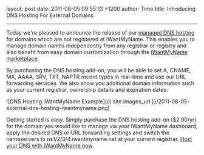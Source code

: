 layout: post
date: 2011-08-05 09:55:13 +1200
author: Timo
title: Introducing DNS Hosting For External Domains


----

Today we're pleased to announce the release of our [managed DNS hosting](https://iwantmyname.com/dns) for domains which are not registered at iWantMyName. This enables you to manage domain names independently from any registrar or registry and also benefit from easy domain customization through the [iWantMyName marketplace](https://iwantmyname.com/services).

By purchasing the DNS hosting add-on, you will be able to set A, CNAME, MX, AAAA, SRV, TXT, NAPTR record types in real-time and use our URL forwarding services. We also show you additional domain information such as your current registrar, ownership details and expiration dates:

![DNS Hosting iWantMyName Example]({{ site.images_url }}/2011-08-05-external-dns-hosting-iwantmyname.png)

Getting started is easy. Simply purchase the DNS hosting add-on ($2.90/yr) for the domain you would like to manage via your iWantMyName dashboard, apply the desired DNS or URL forwarding settings and switch the nameservers to ns1/2/3/4.iwantmyname.net at your current registrar. [Host your DNS with iWantMyName now](https://iwantmyname.com/dns).
